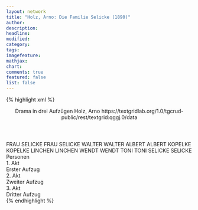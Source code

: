 ```yaml
---
layout: network
title: "Holz, Arno: Die Familie Selicke (1890)"
author:
description:
headline:
modified:
category:
tags:
imagefeature:
mathjax:
chart:
comments: true
featured: false
list: false
---
```

{% highlight xml %}
<?xml-model href="https://raw.githubusercontent.com/DLiNa/project/master/rules/lina.rnc"?><?xml-model href="https://raw.githubusercontent.com/DLiNa/project/master/rules/lina.sch"?>
<play xmlns="http://lina.digital">
  <header>
    <title>Die Familie Selicke</title>
  	<subtitle>Drama in drei Aufzügen</subtitle>
    <author>Holz, Arno</author>
  	<date when="1890" type="print"/>
  	<date when="1890" type="premiere"/>
  	<source>https://textgridlab.org/1.0/tgcrud-public/rest/textgrid:qggj.0/data</source>
  </header>
  <personae>
    <character>
      <name>FRAU SELICKE</name>
      <alias xml:id="frau_selicke">
        <name>FRAU SELICKE</name>
      </alias>
    </character>
    <character>
      <name>WALTER</name>
      <alias xml:id="walter">
        <name>WALTER</name>
      </alias>
    </character>
    <character>
      <name>ALBERT</name>
      <alias xml:id="albert">
        <name>ALBERT</name>
      </alias>
    </character>
    <character>
      <name>KOPELKE</name>
      <alias xml:id="kopelke">
        <name>KOPELKE</name>
      </alias>
    </character>
    <character>
      <name>LINCHEN</name>
      <alias xml:id="linchen">
        <name>LINCHEN</name>
      </alias>
    </character>
    <character>
      <name>WENDT</name>
      <alias xml:id="wendt">
        <name>WENDT</name>
      </alias>
    </character>
    <character>
      <name>TONI</name>
      <alias xml:id="toni">
        <name>TONI</name>
      </alias>
    </character>
    <character>
      <name>SELICKE</name>
      <alias xml:id="selicke">
        <name>SELICKE</name>
      </alias>
    </character>
  </personae>
  <text>
    <div>
      <head>Personen</head>
    </div>
    <div>
      <head>1. Akt</head>
      <div>
        <head>Erster Aufzug</head>
        <sp who="#frau_selicke">
          <amount n="73" unit="speech_acts"/>
          <amount n="1701" unit="words"/>
          <amount n="37" unit="lines"/>
          <amount n="9304" unit="chars"/>
        </sp>
        <sp who="#walter">
          <amount n="9" unit="speech_acts"/>
          <amount n="103" unit="words"/>
          <amount n="6" unit="lines"/>
          <amount n="626" unit="chars"/>
        </sp>
        <sp who="#albert">
          <amount n="14" unit="speech_acts"/>
          <amount n="261" unit="words"/>
          <amount n="10" unit="lines"/>
          <amount n="1386" unit="chars"/>
        </sp>
        <sp who="#kopelke">
          <amount n="36" unit="speech_acts"/>
          <amount n="1399" unit="words"/>
          <amount n="14" unit="lines"/>
          <amount n="7954" unit="chars"/>
        </sp>
        <sp who="#linchen">
          <amount n="9" unit="speech_acts"/>
          <amount n="57" unit="words"/>
          <amount n="8" unit="lines"/>
          <amount n="204" unit="chars"/>
        </sp>
        <sp who="#wendt">
          <amount n="94" unit="speech_acts"/>
          <amount n="2680" unit="words"/>
          <amount n="59" unit="lines"/>
          <amount n="15707" unit="chars"/>
        </sp>
        <sp who="#toni">
          <amount n="102" unit="speech_acts"/>
          <amount n="1455" unit="words"/>
          <amount n="82" unit="lines"/>
          <amount n="7919" unit="chars"/>
        </sp>
      </div>
    </div>
    <div>
      <head>2. Akt</head>
      <div>
        <head>Zweiter Aufzug</head>
        <sp who="#walter">
          <amount n="30" unit="speech_acts"/>
          <amount n="295" unit="words"/>
          <amount n="25" unit="lines"/>
          <amount n="1644" unit="chars"/>
        </sp>
        <sp who="#frau_selicke">
          <amount n="96" unit="speech_acts"/>
          <amount n="1345" unit="words"/>
          <amount n="77" unit="lines"/>
          <amount n="7496" unit="chars"/>
        </sp>
        <sp who="#albert">
          <amount n="13" unit="speech_acts"/>
          <amount n="177" unit="words"/>
          <amount n="9" unit="lines"/>
          <amount n="874" unit="chars"/>
        </sp>
        <sp who="#toni">
          <amount n="58" unit="speech_acts"/>
          <amount n="435" unit="words"/>
          <amount n="52" unit="lines"/>
          <amount n="2363" unit="chars"/>
        </sp>
        <sp who="#linchen">
          <amount n="61" unit="speech_acts"/>
          <amount n="941" unit="words"/>
          <amount n="51" unit="lines"/>
          <amount n="5191" unit="chars"/>
        </sp>
        <sp who="#selicke">
          <amount n="23" unit="speech_acts"/>
          <amount n="1784" unit="words"/>
          <amount n="8" unit="lines"/>
          <amount n="9397" unit="chars"/>
        </sp>
        <sp who="#walter #albert">
          <amount n="1" unit="speech_acts"/>
          <amount n="6" unit="words"/>
          <amount n="1" unit="lines"/>
          <amount n="47" unit="chars"/>
        </sp>
      </div>
    </div>
    <div>
      <head>3. Akt</head>
      <div>
        <head>Dritter Aufzug</head>
        <sp who="#frau_selicke">
          <amount n="33" unit="speech_acts"/>
          <amount n="799" unit="words"/>
          <amount n="18" unit="lines"/>
          <amount n="4477" unit="chars"/>
        </sp>
        <sp who="#selicke">
          <amount n="3" unit="speech_acts"/>
          <amount n="71" unit="words"/>
          <amount n="2" unit="lines"/>
          <amount n="421" unit="chars"/>
        </sp>
        <sp who="#toni">
          <amount n="77" unit="speech_acts"/>
          <amount n="1422" unit="words"/>
          <amount n="50" unit="lines"/>
          <amount n="7807" unit="chars"/>
        </sp>
        <sp who="#albert">
          <amount n="2" unit="speech_acts"/>
          <amount n="19" unit="words"/>
          <amount n="2" unit="lines"/>
          <amount n="120" unit="chars"/>
        </sp>
        <sp who="#walter">
          <amount n="3" unit="speech_acts"/>
          <amount n="12" unit="words"/>
          <amount n="3" unit="lines"/>
          <amount n="104" unit="chars"/>
        </sp>
        <sp who="#wendt">
          <amount n="68" unit="speech_acts"/>
          <amount n="803" unit="words"/>
          <amount n="48" unit="lines"/>
          <amount n="4411" unit="chars"/>
        </sp>
        <sp who="#kopelke">
          <amount n="12" unit="speech_acts"/>
          <amount n="392" unit="words"/>
          <amount n="6" unit="lines"/>
          <amount n="2212" unit="chars"/>
        </sp>
      </div>
    </div>
  </text>
</play>
{% endhighlight %}